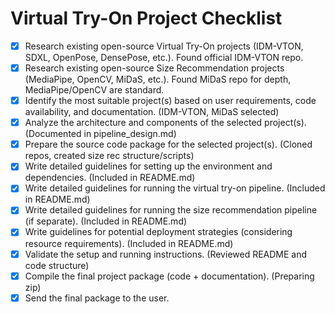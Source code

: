 # Virtual Try-On Project Checklist

- [X] Research existing open-source Virtual Try-On projects (IDM-VTON, SDXL, OpenPose, DensePose, etc.). Found official IDM-VTON repo.
- [X] Research existing open-source Size Recommendation projects (MediaPipe, OpenCV, MiDaS, etc.). Found MiDaS repo for depth, MediaPipe/OpenCV are standard.
- [X] Identify the most suitable project(s) based on user requirements, code availability, and documentation. (IDM-VTON, MiDaS selected)
- [X] Analyze the architecture and components of the selected project(s). (Documented in pipeline_design.md)
- [X] Prepare the source code package for the selected project(s). (Cloned repos, created size rec structure/scripts)
- [X] Write detailed guidelines for setting up the environment and dependencies. (Included in README.md)
- [X] Write detailed guidelines for running the virtual try-on pipeline. (Included in README.md)
- [X] Write detailed guidelines for running the size recommendation pipeline (if separate). (Included in README.md)
- [X] Write guidelines for potential deployment strategies (considering resource requirements). (Included in README.md)
- [X] Validate the setup and running instructions. (Reviewed README and code structure)
- [X] Compile the final project package (code + documentation). (Preparing zip)
- [X] Send the final package to the user.

